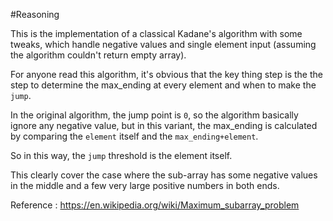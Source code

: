 #Reasoning

This is the implementation of a classical Kadane's algorithm with some tweaks, which handle negative values and single element input (assuming the algorithm couldn't return empty array).

For anyone read this algorithm, it's obvious that the key thing step is the the step to determine the max_ending at every element and when to make the `jump`. 

In the original algorithm, the jump point is `0`, so the algorithm basically ignore any negative value, but in this variant, the max_ending is calculated by comparing the `element` itself and the `max_ending+element`. 

So in this way, the `jump` threshold is the element itself. 

This clearly cover the case where the sub-array has some negative values in the middle and a few very large positive numbers in both ends. 

Reference : <https://en.wikipedia.org/wiki/Maximum_subarray_problem>